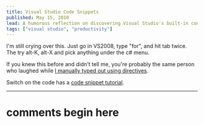 ```yaml
---
title: Visual Studio Code Snippets
published: May 15, 2010
lead: A humorous reflection on discovering Visual Studio's built-in code snippets feature, highlighting its time-saving benefits for developers.
tags: ["visual studio", "productivity"]
---
```


I'm still crying over this. Just go in VS2008, type "for", and hit tab twice. The try alt-K, alt-X and pick anything under the c# menu.

If you knew this before and didn't tell me, you're probably the same person who laughed while [I manually typed out using directives][using directives].

Switch on the code has a [code snippet tutorial][tutorial].

[using directives]:/blog/quickly-creating-using-namespace-directives
[tutorial]:https://www.switchonthecode.com/tutorials/csharp-tutorial-visual-studio-code-snippets

---
# comments begin here

